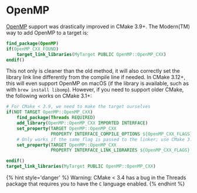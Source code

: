 # OpenMP

[OpenMP] support was drastically improved in CMake 3.9+. The Modern(TM) way to add OpenMP to a target is:

```cmake
find_package(OpenMP)
if(OpenMP_CXX_FOUND)
    target_link_libraries(MyTarget PUBLIC OpenMP::OpenMP_CXX)
endif()
```

This not only is cleaner than the old method, it will also correctly set the library link line differently from the compile line if needed. In CMake 3.12+, this will even support OpenMP on macOS (if the library is available, such as with `brew install libomp`). However, if you need to support older CMake, the following works on CMake 3.1+:

```cmake
# For CMake < 3.9, we need to make the target ourselves
if(NOT TARGET OpenMP::OpenMP_CXX)
    find_package(Threads REQUIRED)
    add_library(OpenMP::OpenMP_CXX IMPORTED INTERFACE)
    set_property(TARGET OpenMP::OpenMP_CXX
                 PROPERTY INTERFACE_COMPILE_OPTIONS ${OpenMP_CXX_FLAGS})
    # Only works if the same flag is passed to the linker; use CMake 3.9+ otherwise (Intel, AppleClang)
    set_property(TARGET OpenMP::OpenMP_CXX
                 PROPERTY INTERFACE_LINK_LIBRARIES ${OpenMP_CXX_FLAGS} Threads::Threads)

endif()
target_link_libraries(MyTarget PUBLIC OpenMP::OpenMP_CXX)
```

{% hint style='danger' %}
Warning: CMake < 3.4 has a bug in the Threads package that requires you to have the `C` language enabled.
{% endhint %}

[openmp]: https://cmake.org/cmake/help/latest/module/FindOpenMP.html
